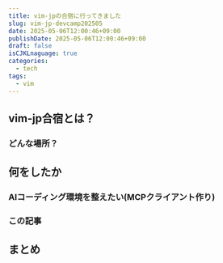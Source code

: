 ```yaml
---
title: vim-jpの合宿に行ってきました
slug: vim-jp-devcamp202505
date: 2025-05-06T12:00:46+09:00
publishDate: 2025-05-06T12:00:46+09:00
draft: false
isCJKLnaguage: true
categories:
  - tech
tags:
  - vim
---
```


## vim-jp合宿とは？

### どんな場所？

## 何をしたか

### AIコーディング環境を整えたい(MCPクライアント作り)

### この記事

## まとめ
